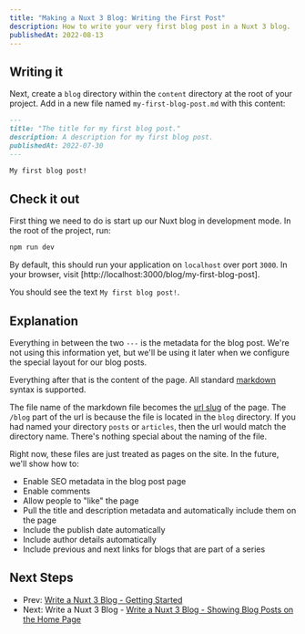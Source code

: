 ```yaml
---
title: "Making a Nuxt 3 Blog: Writing the First Post"
description: How to write your very first blog post in a Nuxt 3 blog.
publishedAt: 2022-08-13
---
```


## Writing it

Next, create a `blog` directory within the `content` directory at the root of your project. Add in a new file named `my-first-blog-post.md` with this content:

```md
---
title: "The title for my first blog post."
description: A description for my first blog post.
publishedAt: 2022-07-30
---

My first blog post!
```

## Check it out

First thing we need to do is start up our Nuxt blog in development mode. In the root of the project, run:

```sh
npm run dev
```

By default, this should run your application on `localhost` over port `3000`. In your browser, visit [http://localhost:3000/blog/my-first-blog-post].

You should see the text `My first blog post!`.

## Explanation

Everything in between the two `---` is the metadata for the blog post. We're not using this information yet, but we'll be using it later when we configure the special layout for our blog posts.

Everything after that is the content of the page. All standard [markdown](https://www.markdownguide.org/) syntax is supported.

The file name of the markdown file becomes the [url slug](https://developer.mozilla.org/en-US/docs/Glossary/Slug) of the page. The `/blog` part of the url is because the file is located in the `blog` directory. If you had named your directory `posts` or `articles`, then the url would match the directory name. There's nothing special about the naming of the file.

Right now, these files are just treated as pages on the site. In the future, we'll show how to:

- Enable SEO metadata in the blog post page
- Enable comments
- Allow people to "like" the page
- Pull the title and description metadata and automatically include them on the page
- Include the publish date automatically
- Include author details automatically
- Include previous and next links for blogs that are part of a series

## Next Steps

- Prev: [Write a Nuxt 3 Blog - Getting Started](/blog/write-a-nuxt-3-blog-part-1)
- Next: Write a Nuxt 3 Blog - [Write a Nuxt 3 Blog - Showing Blog Posts on the Home Page](/blog/write-a-nuxt-3-blog-part-3)
